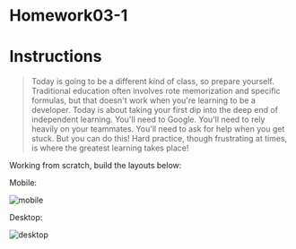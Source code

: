 # Homework03-1

# Instructions

> Today is going to be a different kind of class, so prepare yourself. Traditional education often involves rote memorization and specific formulas, but that doesn't work when you're learning to be a developer. Today is about taking your first dip into the deep end of independent learning. You'll need to Google. You'll need to rely heavily on your teammates. You'll need to ask for help when you get stuck. But you can do this! Hard practice, though frustrating at times, is where the greatest learning takes place!

Working from scratch, build the layouts below:

Mobile:

![mobile](images/p1_mobile.png)

Desktop:

![desktop](images/p1_desktop.png)
